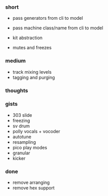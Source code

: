 ### short

- pass generators from cli to model
- pass machine class/name from cli to model

- kit abstraction
- mutes and freezes

### medium

- track mixing levels
- tagging and purging

### thoughts

### gists

- 303 slide
- freezing
- sv drum
- polly vocals + vocoder
- autotune
- resampling
- pico play modes
- granular
- kicker

### done

- remove arranging
- remove hex support


